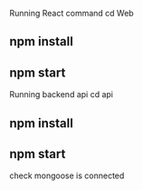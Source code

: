 Running React command
cd Web
## npm install 
## npm start

Running backend api
cd api
## npm install
## npm start

check mongoose is connected
